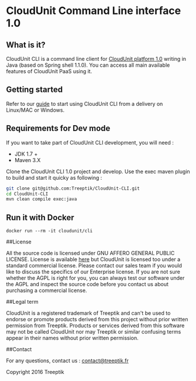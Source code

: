 # CloudUnit Command Line interface 1.0

## What is it?

CloudUnit CLI is a command line client for [CloudUnit platform 1.0](https://github.com/Treeptik/CloudUnit) writing in Java (based on Spring shell 1.1.0). You can access all main available features of CloudUnit PaaS using it.

## Getting started

Refer to our [guide](https://github.com/Treeptik/CloudUnit-CLI/blob/dev/documentation/GETTING-STARTED.md) to start using CloudUnit CLI from a delivery on Linux/MAC or Windows.

## Requirements for Dev mode

If you want to take part of CloudUnit CLI development, you will need :

- JDK 1.7 +
- Maven 3.X

Clone the CloudUnit CLI 1.0 project and develop. Use the exec maven plugin to build and start it quicky as following :

```bash
git clone git@github.com:Treeptik/CloudUnit-CLI.git
cd CloudUnit-CLI
mvn clean compile exec:java

```

## Run it with Docker

```
docker run --rm -it cloudunit/cli
```


##License

All the source code is licensed under GNU AFFERO GENERAL PUBLIC LICENSE. License is available [here](https://github.com/Treeptik/CloudUnit/blob/master/LICENSE) but CloudUnit is licensed too under a standard commercial license. Please contact our sales team if you would like to discuss the specifics of our Enterprise license. If you are not sure whether the AGPL is right for you, you can always test our software under the AGPL and inspect the source code before you contact us about purchasing a commercial license.

##Legal term

CloudUnit is a registered trademark of Treeptik and can't be used to endorse or promote products derived from this project without prior written permission from Treeptik. Products or services derived from this software may not be called CloudUnit nor may Treeptik or similar confusing terms appear in their names without prior written permission.

##Contact

For any questions, contact us : contact@treeptik.fr

Copyright 2016 Treeptik
